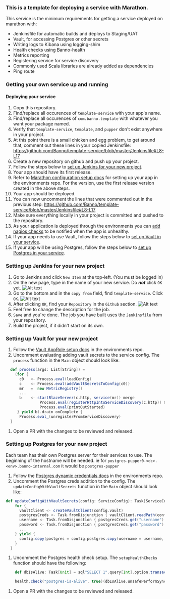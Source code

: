### This is a template for deploying a service with Marathon.

This service is the minimum requirements for getting a service deployed on marathon with:
- Jenkinsfile for automatic builds and deploys to Staging/UAT
- Vault, for accessing Postgres or other secrets
- Writing logs to Kibana using logging-shim
- Health checks using Banno-health
- Metrics reporting
- Registering service for service discovery
- Commonly used Scala libraries are already added as dependencies
- Ping route

### Getting your own service up and running

#### Deploying your service

1. Copy this repository.
1. Find/replace all occurences of `template-service` with your app's name.
1. Find/replace all occurences of `com.banno.template` with whatever you want your package named.
1. Verify that `template-service`, `template`, and `pupper` don't exist anywhere in your project.
1. At this point there is a small chicken and egg problem, to get around that, comment out these lines in your copied Jenkinsfile: https://github.com/Banno/template-service/blob/master/Jenkinsfile#L8-L17
1. Create a new repository on github and push up your project.
1. Follow the steps below to [set up Jenkins for your new project](#setting-up-jenkins-for-your-new-project).
1. Your app should have its first release.
1. Refer to [Marathon configuration setup docs](https://github.com/Banno/environments/blob/master/docs/marathon-app-setup.md) for setting up your app in the environments repo. For the version, use the first release version created in the above steps.
1. Your app should be deployed.
1. You can now uncomment the lines that were commented out in the previous step: https://github.com/Banno/template-service/blob/master/Jenkinsfile#L8-L17
1. Make sure everything locally in your project is committed and pushed to the repository.
1. As your application is deployed through the environments you can [add nagios checks](https://github.com/banno/nagios-config#adding-checks-for-a-new-service) to be notified when the app is unhealthy.
1. If your app needs to use Vault, follow the steps below to [set up Vault in your service](#setting-up-vault-for-your-new-project).
1. If your app will be using Postgres, follow the steps below to [set up Postgres in your service](#setting-up-postgres-for-your-new-project).

### Setting up Jenkins for your new project

1. Go to Jenkins and click `New Item` at the top-left. (You must be logged in)
1. On the new page, type in the name of your new service. Do **_not_** click `OK` yet.
![Alt text](https://user-images.githubusercontent.com/3231194/27773261-5332a966-5f3b-11e7-8a51-aea095c9d1c8.png)
1. Go to the bottom and in the `copy from` field, find `template-service`. Click `OK`.
![Alt text](https://user-images.githubusercontent.com/3231194/27773262-533d2594-5f3b-11e7-9b48-e8fc755455e8.png)
1. After clicking `OK`, find your `Repository` in the `Github` section.
![Alt text](https://user-images.githubusercontent.com/3231194/27773258-53307bb4-5f3b-11e7-86d7-c320382ec358.png)
1. Feel free to change the description for the job.
1. `Save` and you're done. The job you have built uses the `Jenkinsfile` from your repository.
1. Build the project, if it didn't start on its own.

### Setting up Vault for your new project

1. Follow the [Vault AppRole setup docs](https://github.com/Banno/environments/blob/master/docs/vault-app-setup.md) in the environments repo.
1. Uncomment evaluating adding vault secrets to the service config. The `process` function in the `Main` object should look like:

``` scala
  def process(args: List[String]) =
    (for {
      c0   <- Process.eval(loadConfig)
      c    <- Process.eval(addVaultSecretsToConfig(c0))
      mr   =  new MetricRegistry()
      ...
      b    <- startBlazeServer(c.http, service(mr)) merge
               Process.eval(registerHttpIntoServiceDiscovery(c.http)) merge
               Process.eval(printOutStarted)
     } yield b).drain onComplete {
      Process.eval_(unregisterFromServiceDiscovery)
  }
```
1. Open a PR with the changes to be reviewed and released.

### Setting up Postgres for your new project

Each team has their own Postgres server for their services to use. The beginning of the hostname will be needed. ie for `postgres-pupper0-<dc>.<env>.banno-internal.com` it would be `postgres-pupper`

1. Follow the [Postgres dynamic credentials docs](https://github.com/Banno/environments/blob/master/docs/dynamic-postgres-creds.md) in the environments repo.
1. Uncomment the Postgres creds addition to the config. The `updateConfigWithVaultSecrets` function in the `Main` object should look like:

``` scala
def updateConfigWithVaultSecrets(config: ServiceConfig): Task[ServiceConfig] = {
    for {
      vaultClient <- createVaultClient(config.vault)
      postgresCreds <- Task.fromDisjunction { vaultClient.readPath(config.vault.postgresCredsPath).toDisjunction }
      username <- Task.fromDisjunction { postgresCreds.get("username") \/> NoPostgresUsername }
      password <- Task.fromDisjunction { postgresCreds.get("password") \/> NoPostgresPassword }
      ...
    } yield {
      config.copy(postgres = config.postgres.copy(username = username, password = password))
    }
  }
```
1. Uncomment the Postgres health check setup. The `setupHealthChecks` function should have the following:

``` scala
    def dbIsAlive: Task[Unit] = sql"SELECT 1".query[Int].option.transact(transactor).void

    health.check("postgres-is-alive", true)(dbIsAlive.unsafePerformSync)
```
1. Open a PR with the changes to be reviewed and released.
